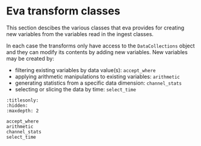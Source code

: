 # Eva transform classes

This section descibes the various classes that eva provides for creating new variables from the variables read in the ingest classes.

In each case the transforms only have access to the `DataCollections` object and they can modify its contents by adding new variables.
New variables may be created by:
  - filtering existing variables by data value(s): `accept_where`
  - applying arithmetic manipulations to existing variables: `arithmetic`
  - generating statistics from a specific data dimension: `channel_stats`
  - selecting or slicing the data by time: `select_time`

```{toctree}
:titlesonly:
:hidden:
:maxdepth: 2

accept_where
arithmetic
channel_stats
select_time
```
